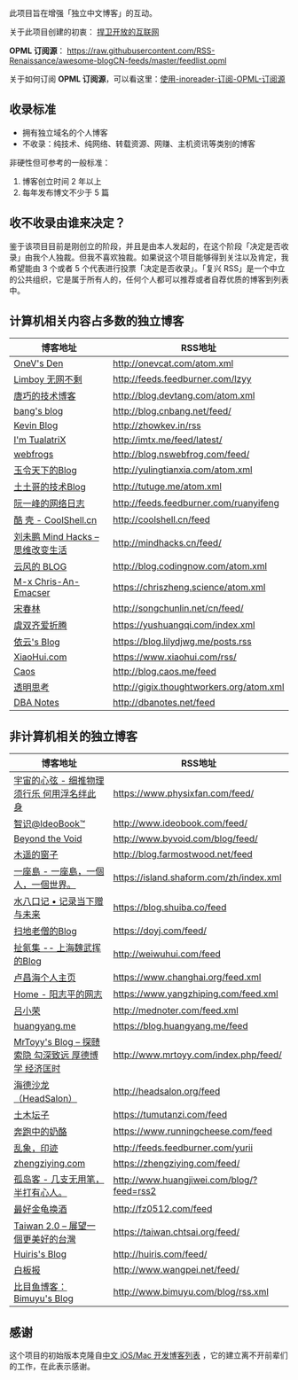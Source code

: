 此项目旨在增强「独立中文博客」的互动。

关于此项目创建的初衷： [捍卫开放的互联网](http://www.xianmin.org/post/defend-the-open-internet/)

**OPML 订阅源**： https://raw.githubusercontent.com/RSS-Renaissance/awesome-blogCN-feeds/master/feedlist.opml

关于如何订阅 **OPML 订阅源**，可以看这里：[使用-inoreader-订阅-OPML-订阅源](https://github.com/RSS-Renaissance/RSSR-Docs-CN/blob/master/01-%E4%BD%BF%E7%94%A8-inoreader-%E8%AE%A2%E9%98%85-OPML-%E8%AE%A2%E9%98%85%E6%BA%90.md)

## 收录标准
- 拥有独立域名的个人博客
- 不收录：纯技术、纯网络、转载资源、网赚、主机资讯等类别的博客

非硬性但可参考的一般标准：
1. 博客创立时间 2 年以上
2. 每年发布博文不少于 5 篇

## 收不收录由谁来决定？
鉴于该项目目前是刚创立的阶段，并且是由本人发起的，在这个阶段「决定是否收录」由我个人独裁。但我不喜欢独裁。如果说这个项目能够得到关注以及肯定，我希望能由 3 个或者 5 个代表进行投票「决定是否收录」。「复兴 RSS」是一个中立的公共组织，它是属于所有人的，任何个人都可以推荐或者自荐优质的博客到列表中。

## 计算机相关内容占多数的独立博客
博客地址 | RSS地址
----- | -----
[OneV's Den](http://onevcat.com) | <http://onevcat.com/atom.xml>
[Limboy 无网不剩](http://limboy.me/) | <http://feeds.feedburner.com/lzyy>
[唐巧的技术博客](http://blog.devtang.com) | <http://blog.devtang.com/atom.xml>
[bang's blog](http://blog.cnbang.net/) | <http://blog.cnbang.net/feed/>
[Kevin Blog](http://zhowkev.in) | <http://zhowkev.in/rss>
[I'm TualatriX](http://imtx.me) | <http://imtx.me/feed/latest/>
[webfrogs](http://blog.nswebfrog.com/) | <http://blog.nswebfrog.com/feed/>
[玉令天下的Blog](http://yulingtianxia.com) | <http://yulingtianxia.com/atom.xml>
[土土哥的技术Blog](http://tutuge.me/) | <http://tutuge.me/atom.xml>
[阮一峰的网络日志](http://www.ruanyifeng.com/blog/) | <http://feeds.feedburner.com/ruanyifeng>
[酷 壳 - CoolShell.cn](http://coolshell.cn/) | <http://coolshell.cn/feed>
[刘未鹏 Mind Hacks – 思维改变生活](http://mindhacks.cn/) | <http://mindhacks.cn/feed/>
[云风的 BLOG](http://blog.codingnow.com/) | <http://blog.codingnow.com/atom.xml>
[M-x Chris-An-Emacser](https://chriszheng.science/) | <https://chriszheng.science/atom.xml>
[宋春林](http://sixf.org/) | <http://songchunlin.net/cn/feed/>
[虞双齐爱折腾](https://yushuangqi.com/) | <https://yushuangqi.com/index.xml>
[依云's Blog](https://blog.lilydjwg.me/) | <https://blog.lilydjwg.me/posts.rss>
[XiaoHui.com](https://www.xiaohui.com/) | <https://www.xiaohui.com/rss/>
[Caos](http://blog.caos.me/) | <http://blog.caos.me/feed>
[透明思考](http://gigix.thoughtworkers.org/) | <http://gigix.thoughtworkers.org/atom.xml>
[DBA Notes](http://dbanotes.net/) | <http://dbanotes.net/feed>

## 非计算机相关的独立博客
博客地址 | RSS地址
----- | -----
[宇宙的心弦 - 细推物理须行乐 何用浮名绊此身](https://www.physixfan.com/) | <https://www.physixfan.com/feed/>
[智识@IdeoBook™](http://www.ideobook.com/) | <http://www.ideobook.com/feed/>
[Beyond the Void](http://www.byvoid.com/) | <http://www.byvoid.com/blog/feed/>
[木遥的窗子](http://blog.farmostwood.net/) | <http://blog.farmostwood.net/feed>
[一座島 - 一座島，一個人，一個世界。](https://island.shaform.com/zh/) | <https://island.shaform.com/zh/index.xml>
[水八口记 • 记录当下赠与未来](https://blog.shuiba.co/) | <https://blog.shuiba.co/feed>
[扫地老僧的Blog](https://doyj.com/) | <https://doyj.com/feed/>
[扯氮集 -- 上海魏武挥的Blog](http://weiwuhui.com/) | <http://weiwuhui.com/feed>
[卢昌海个人主页](https://www.changhai.org/) | <https://www.changhai.org/feed.xml>
[Home - 阳志平的网志](https://www.yangzhiping.com/) | <https://www.yangzhiping.com/feed.xml>
[吕小荣](http://mednoter.com/) | <http://mednoter.com/feed.xml>
[huangyang.me](https://blog.huangyang.me/) | <https://blog.huangyang.me/feed>
[MrToyy's Blog – 探赜索隐 勾深致远 厚德博学 经济匡时](http://www.mrtoyy.com/) | <http://www.mrtoyy.com/index.php/feed/>
[海德沙龙（HeadSalon）](http://headsalon.org/) | <http://headsalon.org/feed>
[土木坛子](https://tumutanzi.com/) | <https://tumutanzi.com/feed>
[奔跑中的奶酪](https://www.runningcheese.com/) | <https://www.runningcheese.com/feed>
[乱象，印迹](http://www.luanxiang.org/blog/) | <http://feeds.feedburner.com/yurii>
[zhengziying.com](https://zhengziying.com/) | <https://zhengziying.com/feed/>
[孤岛客 - 几支无用笔，半打有心人。](http://www.huangjiwei.com/blog/) | <http://www.huangjiwei.com/blog/?feed=rss2>
[最好金龟换酒](http://fz0512.com/) | <http://fz0512.com/feed>
[Taiwan 2.0 – 展望一個更美好的台灣](https://taiwan.chtsai.org/) | <https://taiwan.chtsai.org/feed/>
[Huiris's Blog](http://huiris.com/) | <http://huiris.com/feed/>
[白板报](http://www.baibanbao.net/) | <http://www.wangpei.net/feed/>
[比目鱼博客：Bimuyu's Blog](http://www.bimuyu.com/blog/) | <http://www.bimuyu.com/blog/rss.xml>

## 感谢
这个项目的初始版本克隆自[中文 iOS/Mac 开发博客列表](https://github.com/tangqiaoboy/iOSBlogCN) ，它的建立离不开前辈们的工作，在此表示感谢。
